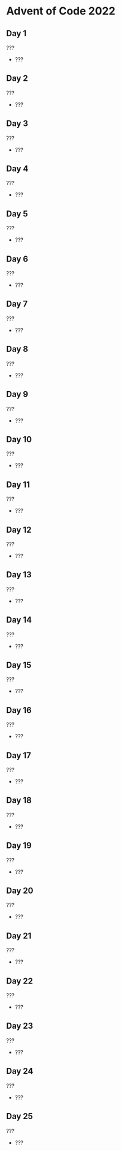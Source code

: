 # Advent of Code 2022

## Day 1
???
- ???

## Day 2
???
- ???

## Day 3
???
- ???

## Day 4
???
- ???

## Day 5
???
- ???

## Day 6
???
- ???

## Day 7
???
- ???

## Day 8
???
- ???

## Day 9
???
- ???

## Day 10
???
- ???

## Day 11
???
- ???

## Day 12
???
- ???

## Day 13
???
- ???

## Day 14
???
- ???

## Day 15
???
- ???

## Day 16
???
- ???

## Day 17
???
- ???

## Day 18
???
- ???

## Day 19
???
- ???

## Day 20
???
- ???

## Day 21
???
- ???

## Day 22
???
- ???

## Day 23
???
- ???

## Day 24
???
- ???

## Day 25
???
- ???

